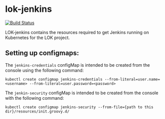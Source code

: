 # lok-jenkins

[![Build Status](https://travis-ci.org/Liatrio-LOK/lok-jenkins.svg?branch=master)](https://travis-ci.org/Liatrio-LOK/lok-jenkins)

LOK-jenkins contains the resources required to get Jenkins running on Kubernetes for the LOK project.


## Setting up configmaps:

The `jenkins-credentials` configMap is intended to be created from the console using the following command:

```
kubectl create configmap jenkins-credentials --from-literal=user.name=<username> --from-literal=user.password=<password>
```

The `jenkin-security` configMap is intended to be created from the console with the following command:

```
kubectl create configmap jenkins-security --from-file={path to this dir}/resources/init.groovy.d/
```
